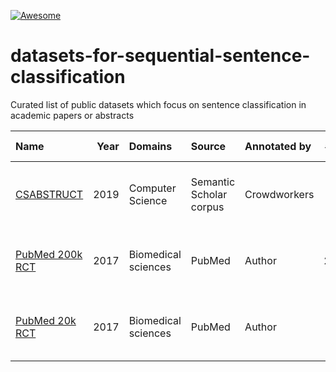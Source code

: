 [![Awesome](https://awesome.re/badge.svg)](https://awesome.re)

# datasets-for-sequential-sentence-classification

Curated list of public datasets which focus on sentence classification in academic papers or abstracts

| Name | Year | Domains  | Source| Annotated by |   #Papers  |  Text Type  |  Classes  |
|:---|---:|:---|:---|:---|---:|:---|:---|
|  [CSABSTRUCT](https://github.com/allenai/sequential_sentence_classification)  | 2019 | Computer Science | Semantic Scholar corpus   |  Crowdworkers  |  2,189  | abstracts | BACKGROUND, OBJECTIVE, METHOD, RESULT, OTHER |
|  [PubMed 200k RCT](https://github.com/Franck-Dernoncourt/pubmed-rct)  | 2017 | Biomedical sciences |  PubMed  |  Author  | 200,000   | abstracts | BACKGROUND, OBJECTIVE, METHOD, RESULT, CONCLUSION |
|  [PubMed 20k RCT](https://github.com/Franck-Dernoncourt/pubmed-rct)  | 2017 | Biomedical sciences |  PubMed  |  Author  |    20,000   | abstracts | BACKGROUND, OBJECTIVE, METHOD, RESULT, CONCLUSION |
